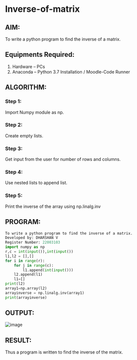 # Inverse-of-matrix

## AIM:
To write a python program to find the inverse of a matrix.

## Equipments Required:
1. Hardware – PCs
2. Anaconda – Python 3.7 Installation / Moodle-Code Runner


## ALGORITHM:

### Step 1:

Import Numpy module as np.
### Step 2:

Create empty lists.
### Step 3:

Get input from the user for number of rows and columns.
### Step 4:

Use nested lists to append list.
### Step 5:

Print the inverse of the array using np.linalg.inv

## PROGRAM:
```python
To write a python program to find the inverse of a matrix.
Developed by: DHARSHAN V
Register Number: 22003103
import numpy as np
r,c = int(input()),int(input())
l1,l2 = [],[]
for i in range(r):
    for j in range(c):
        l1.append(int(input()))
    l2.append(l1)
    l1=[]
print(l2)
array1=np.array(l2)
arrayinverse = np.linalg.inv(array1)
print(arrayinverse)
```

## OUTPUT:
![image](https://user-images.githubusercontent.com/113497491/194274929-07c2b2bf-85b1-452f-af38-fa349614ac0c.png)


## RESULT:
Thus a program is written to find the inverse of the matrix.
